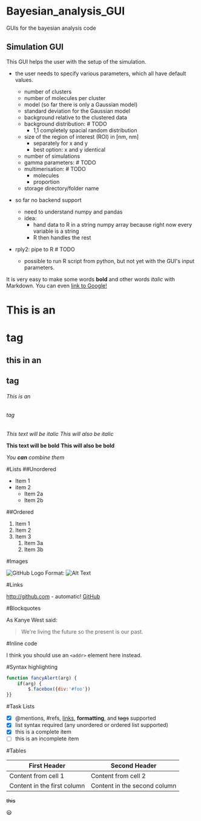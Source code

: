 # Bayesian_analysis_GUI
GUIs for the bayesian analysis code

## Simulation GUI
This GUI helps the user with the setup of the simulation.

- the user needs to specify various parameters, which all have default values.
    - number of clusters
    - number of molecules per cluster
    - model (so far there is only a Gaussian model)
    - standard deviation for the Gaussian model
    - background relative to the clustered data
    - background distribution: # TODO
        - 1,1 completely spacial random distribution
    - size of the region of interest (ROI) in [nm, nm]
        - separately for x and y
        - best option: x and y identical
    - number of simulations
    - gamma parameters: # TODO
    - multimerisation: # TODO
        - molecules
        - proportion
    - storage directory/folder name
    
- so far no backend support
    - need to understand numpy and pandas
    - idea: 
        - hand data to R in a string numpy array because right now every variable is a string
        - R then handles the rest
- rply2: pipe to R # TODO
    - possible to run R script from python, 
    but not yet with the GUI's input parameters. 

It is very easy to make some words **bold** and other words *italic* with Markdown. You can even [link to Google!](http://google.com)

# This is an <h1> tag
## this in an <h2> tag
###### This is an <h6> tag

*This text will be italic*
_This will also be italic_

**This text will be bold**
__This will also be bold__

_You **can** combine them_

#Lists
##Unordered

* Item 1
* item 2
    * Item 2a
    * Item 2b

##Ordered

1. Item 1
1. Item 2
1. Item 3
    1. Item 3a
    1. Item 3b
    
#Images

![GitHub Logo](/images/logo.png)
Format: ![Alt Text](url)

#Links

http://github.com - automatic!
[GitHub](http://github.com)

#Blockquotes

As Kanye West said:
> We're living the future so
>the present is our past.

#Inline code

I think you should use an `<addr>` element here instead.

#Syntax highlighting

```javascript
function fancyAlert(arg) {
    if(arg) {
        $.facebox({div:'#foo'})
}}
```

#Task Lists

- [x] @mentions, #refs, [links](), **formatting**, and <del>tags</del> supported
- [x] list syntax required (any unordered or ordered list supported)
- [x] this is a complete item
- [ ] this is an incomplete item

#Tables

First Header | Second Header
-------------|--------------
Content from cell 1 | Content from cell 2
Content in the first column | Content in the second column

~~this~~

:smiley:
